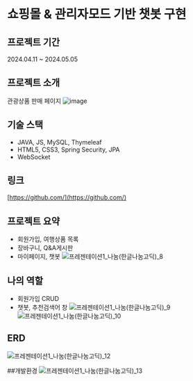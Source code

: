 # 쇼핑몰 & 관리자모드 기반 챗봇 구현

## 프로젝트 기간
2024.04.11 ~ 2024.05.05

## 프로젝트 소개
관광상품 판매 페이지
![image](https://github.com/wjflenldrnf/0616_codingstoryFinal/assets/154856783/47a9e05f-7fd9-4256-8f1c-1bc724f4e28e)

## 기술 스택
- JAVA, JS, MySQL, Thymeleaf
- HTML5, CSS3, Spring Security, JPA
- WebSocket

## 링크
[https://github.com/](https://github.com/)

## 프로젝트 요약
- 회원가입, 여행상품 목록
- 장바구니, Q&A게시판
- 마이페이지, 챗봇
![프레젠테이션1_나눔(한글나눔고딕)_8](https://github.com/wjflenldrnf/0616_codingstoryFinal/assets/154856783/f05dbd28-8160-406a-823d-4676d5aa760e)



## 나의 역할
- 회원가입 CRUD
- 챗봇, 추천검색어 창
![프레젠테이션1_나눔(한글나눔고딕)_9](https://github.com/wjflenldrnf/0616_codingstoryFinal/assets/154856783/42e15fd3-118f-49a1-8d5d-afceb6d4f4b1)
![프레젠테이션1_나눔(한글나눔고딕)_10](https://github.com/wjflenldrnf/0616_codingstoryFinal/assets/154856783/e08fb2b9-5e4c-4424-8d4c-e709b3daae8a)


## ERD
![프레젠테이션1_나눔(한글나눔고딕)_12](https://github.com/wjflenldrnf/0616_codingstoryFinal/assets/154856783/6ff8d945-5ef3-4406-8bda-50863c49aa37)



##개발환경
![프레젠테이션1_나눔(한글나눔고딕)_13](https://github.com/wjflenldrnf/0616_codingstoryFinal/assets/154856783/29787af5-0934-445f-83f8-245e50e2c304)

